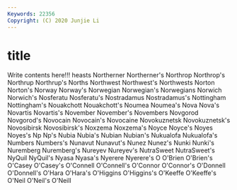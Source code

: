 ```yaml
---
Keywords: 22356
Copyright: (C) 2020 Junjie Li
---
```


# title

Write contents here!!!
heasts
Northerner 
Northerner's 
Northrop 
Northrop's 
Northrup 
Northrup's 
Norths 
Northwest 
Northwest's 
Northwests
Norton 
Norton's 
Norway 
Norway's 
Norwegian 
Norwegian's 
Norwegians 
Norwich 
Norwich's 
Nosferatu
Nosferatu's 
Nostradamus 
Nostradamus's 
Nottingham 
Nottingham's 
Nouakchott 
Nouakchott's 
Noumea 
Noumea's 
Nova
Nova's 
Novartis 
Novartis's 
November 
November's 
Novembers 
Novgorod 
Novgorod's 
Novocain 
Novocain's
Novocaine 
Novokuznetsk 
Novokuznetsk's 
Novosibirsk 
Novosibirsk's 
Noxzema 
Noxzema's 
Noyce 
Noyce's 
Noyes
Noyes's 
Np 
Np's 
Nubia 
Nubia's 
Nubian 
Nubian's 
Nukualofa 
Nukualofa's 
Numbers
Numbers's 
Nunavut 
Nunavut's 
Nunez 
Nunez's 
Nunki 
Nunki's 
Nuremberg 
Nuremberg's 
Nureyev
Nureyev's 
NutraSweet 
NutraSweet's 
NyQuil 
NyQuil's 
Nyasa 
Nyasa's 
Nyerere 
Nyerere's 
O
O'Brien 
O'Brien's 
O'Casey 
O'Casey's 
O'Connell 
O'Connell's 
O'Connor 
O'Connor's 
O'Donnell 
O'Donnell's
O'Hara 
O'Hara's 
O'Higgins 
O'Higgins's 
O'Keeffe 
O'Keeffe's 
O'Neil 
O'Neil's 
O'Neill 
